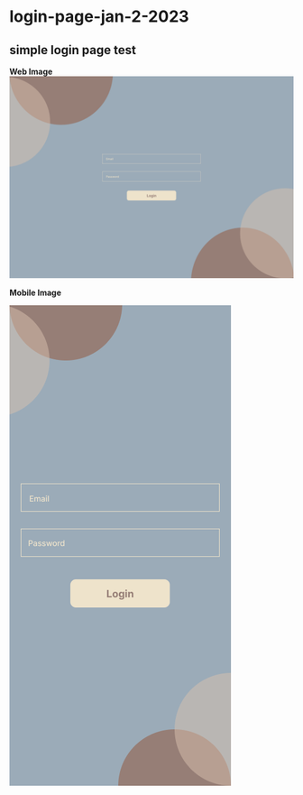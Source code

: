 # login-page-jan-2-2023
## simple login page test

**Web Image**
![Alt Text](./web.png)

**Mobile Image**

![Alt Text](./Mobile.png)
